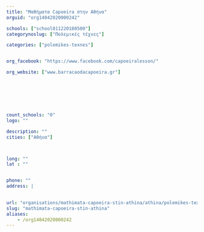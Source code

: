 ```yaml
---
title: "Μαθήματα Capoeira στην Αθήνα"
orguid: "org14042020000242"

schools: ["school011220180500"]
categorynoslug: ["Πολεμικές τέχνες"]

categories: ["polemikes-texnes"]


org_facebook: "https://www.facebook.com/capoeiralesson/"

org_website: ["www.barracaodacapoeira.gr"]







count_schools: "0"
logo: ""

description: ""
cities: ["Αθήνα"]



long: ""
lat : ""


phone: ""
address: |
    

url: "organisations/mathimata-capoeira-stin-athina/athina/polemikes-texnes"
slug: "mathimata-capoeira-stin-athina"
aliases:
    - /org14042020000242
---
```



